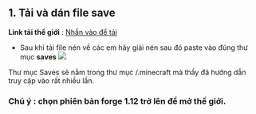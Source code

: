 
## 1. Tải và dán file save 

**Link tải thế giới** : [Nhấn vào để tải](https://drive.google.com/file/d/1Z4eAwqwihK4dBDFCAOwmN81ZxFBG23mr/view?usp=sharing) 
- Sau khi tải file nén về các em hãy giải nén sau đó paste vào đúng thư mục **saves**
![](https://i.imgur.com/tmTU8pc.png)

Thư mục Saves sẽ nằm trong thư mục /.minecraft mà thầy đã hướng dẫn truy cập vào rất nhiều lần.

### Chú ý : chọn phiên bản forge 1.12  trở lên để mở thế giới.


